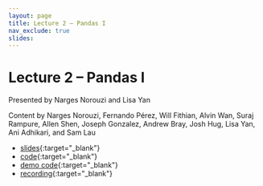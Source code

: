 ```yaml
---
layout: page
title: Lecture 2 – Pandas I
nav_exclude: true
slides: 
---
```


# Lecture 2 – Pandas I

Presented by Narges Norouzi and Lisa Yan

Content by Narges Norouzi, Fernando Pérez, Will Fithian, Alvin Wan, Suraj Rampure, Allen Shen, Joseph Gonzalez, Andrew Bray, Josh Hug, Lisa Yan, Ani Adhikari, and Sam Lau

- [slides](https://docs.google.com/presentation/d/1SAbDTM2aaIjA2Hsupd_uCXV2mpFX5oBYvmRqpLgFJYk/edit?usp=sharing){:target="_blank"}
- [code](https://data100.datahub.berkeley.edu/hub/user-redirect/git-pull?repo=https%3A%2F%2Fgithub.com%2FDS-100%2Fsp23&branch=main&urlpath=lab%2Ftree%2Fsp23%2Flecture%2Flec02%2Flec02.ipynb){:target="_blank"}
- [demo code](https://data100.datahub.berkeley.edu/hub/user-redirect/git-pull?repo=https%3A%2F%2Fgithub.com%2FDS-100%2Fsp23&branch=main&urlpath=lab%2Ftree%2Fsp23%2Flecture%2Flec02%2Flec02-demo.ipynb){:target="_blank"}
- [recording](https://youtu.be/jSVz3Rg0fbw){:target="_blank"}